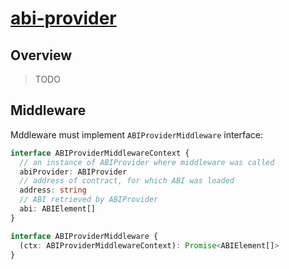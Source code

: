 # [abi-provider](#)

## Overview

> TODO

## Middleware

Mddleware must implement `ABIProviderMiddleware` interface:

```typescript
interface ABIProviderMiddlewareContext {
  // an instance of ABIProvider where middleware was called
  abiProvider: ABIProvider
  // address of contract, for which ABI was loaded
  address: string
  // ABI retrieved by ABIProvider
  abi: ABIElement[]
}

interface ABIProviderMiddleware {
  (ctx: ABIProviderMiddlewareContext): Promise<ABIElement[]>
}
```
